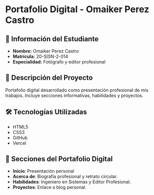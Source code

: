 # Portafolio Digital - Omaiker Perez Castro

## 👤 Información del Estudiante
- **Nombre:** Omaiker Perez Castro
- **Matrícula:** 20-SISN-2-014
- **Especialidad:** Fotógrafo y editor profesional

## 📘 Descripción del Proyecto
Portafolio digital desarrollado como presentación profesional de mis trabajos. Incluye secciones informativas, habilidades y proyectos.

## 🛠️ Tecnologías Utilizadas
- HTML5
- CSS3
- GitHub
- Vercel

## 📂 Secciones del Portafolio Digital
- **Inicio**: Presentación personal
- **Acerca de**: Biografía profesional y retrato circular.
- **Habilidades**: Ingeniero en Sistemas y Editor Profesional.
- **Proyectos**: Enlace a blog personal.

